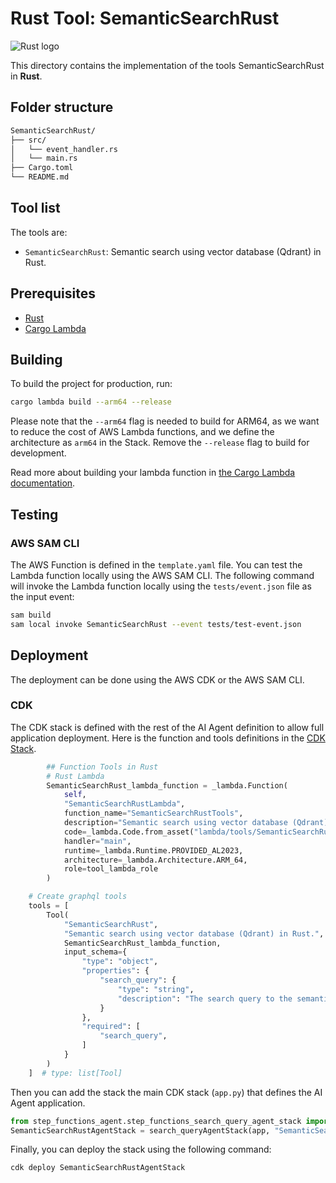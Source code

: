 # Rust Tool: SemanticSearchRust

![Rust logo](https://cdn.simpleicons.org/rust/gray?size=48)

This directory contains the implementation of the tools SemanticSearchRust in **Rust**.

## Folder structure

```txt
SemanticSearchRust/
├── src/
│   └── event_handler.rs
│   └── main.rs
├── Cargo.toml
└── README.md
```

## Tool list

The tools are:

* `SemanticSearchRust`: Semantic search using vector database (Qdrant) in Rust.

## Prerequisites

* [Rust](https://www.rust-lang.org/tools/install)
* [Cargo Lambda](https://www.cargo-lambda.info/guide/installation.html)

## Building

To build the project for production, run:

```bash
cargo lambda build --arm64 --release
```

Please note that the `--arm64` flag is needed to build for ARM64, as we want to reduce the cost of AWS Lambda functions, and we define the architecture as `arm64` in the Stack. Remove the `--release` flag to build for development.

Read more about building your lambda function in [the Cargo Lambda documentation](https://www.cargo-lambda.info/commands/build.html).

## Testing

### AWS SAM CLI

The AWS Function is defined in the `template.yaml` file. You can test the Lambda function locally using the AWS SAM CLI. The following command will invoke the Lambda function locally using the `tests/event.json` file as the input event:

```bash
sam build
sam local invoke SemanticSearchRust --event tests/test-event.json
```

## Deployment

The deployment can be done using the AWS CDK or the AWS SAM CLI.

### CDK

The CDK stack is defined with the rest of the AI Agent definition to allow full application deployment. Here is the function and tools definitions in the [CDK Stack](../../step_functions_agent/step_functions_graphql_agent_stack.py).

```python
        ## Function Tools in Rust
        # Rust Lambda
        SemanticSearchRust_lambda_function = _lambda.Function(
            self, 
            "SemanticSearchRustLambda",
            function_name="SemanticSearchRustTools",
            description="Semantic search using vector database (Qdrant) in Rust using Rust.",
            code=_lambda.Code.from_asset("lambda/tools/SemanticSearchRust/target/lambda/SemanticSearchRust"), 
            handler="main",
            runtime=_lambda.Runtime.PROVIDED_AL2023,
            architecture=_lambda.Architecture.ARM_64,
            role=tool_lambda_role
        )

    # Create graphql tools
    tools = [
        Tool(
            "SemanticSearchRust",
            "Semantic search using vector database (Qdrant) in Rust.",
            SemanticSearchRust_lambda_function,
            input_schema={
                "type": "object",
                "properties": {
                    "search_query": {
                        "type": "string",
                        "description": "The search query to the semantic index.."
                    }
                },
                "required": [
                    "search_query",
                ]
            }
        )
    ]  # type: list[Tool]
```

Then you can add the stack the main CDK stack (`app.py`) that defines the AI Agent application.

```python
from step_functions_agent.step_functions_search_query_agent_stack import SemanticSearchRustAgentStack
SemanticSearchRustAgentStack = search_queryAgentStack(app, "SemanticSearchRustAgentStack")
```

Finally, you can deploy the stack using the following command:

```bash
cdk deploy SemanticSearchRustAgentStack
```
